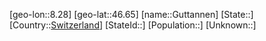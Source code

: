 ﻿---
location: [46.65,8.28]
type: City
tags:
- geo/City


SpocWebEntityId: 30646
isDeleted: false
confidential: public

---
[geo-lon::8.28]
[geo-lat::46.65]
[name::Guttannen]
[State::]
[Country::[Switzerland](geo/Continent/Europe/Switzerland.md)]
[StateId::]
[Population::]
[Unknown::]

